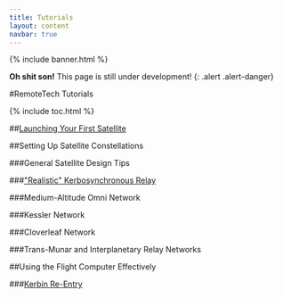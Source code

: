 ```yaml
---
title: Tutorials
layout: content
navbar: true
---
```


{% include banner.html %}

**Oh shit son!** This page is still under development!
{: .alert .alert-danger}

#RemoteTech Tutorials

{% include toc.html %}

##[Launching Your First Satellite](firstsat/)

##Setting Up Satellite Constellations

###General Satellite Design Tips

###["Realistic" Kerbosynchronous Relay](keo/)

###Medium-Altitude Omni Network

###Kessler Network

###Cloverleaf Network

###Trans-Munar and Interplanetary Relay Networks

##Using the Flight Computer Effectively

###[Kerbin Re-Entry](reentry/)

